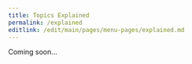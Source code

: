```yaml
---
title: Topics Explained
permalink: /explained
editlink: /edit/main/pages/menu-pages/explained.md
---
```


Coming soon...